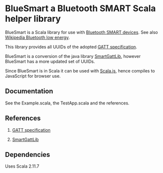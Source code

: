 # BlueSmart a Bluetooth SMART Scala helper library

BlueSmart is a Scala library for use with [Bluetooth SMART devices](http://www.bluetooth.com/Pages/Bluetooth-Smart-Devices-List.aspx).
See also [Wikipedia Bluetooth low energy](https://en.wikipedia.org/wiki/Bluetooth_low_energy).

This library provides all UUIDs of the adopted [GATT specification](https://developer.bluetooth.org/gatt/Pages/default.aspx).

BlueSmart is a conversion of the java library [SmartGattLib](https://github.com/movisens/SmartGattLib), however BlueSmart has a more updated set of UUIDs. 

Since BlueSmart is in Scala it can be used with [Scala.js](http://www.scala-js.org/), hence compiles to JavaScript for browser use.

## Documentation

See the Example.scala, the TestApp.scala and the references.

## References

1) [GATT specification](https://developer.bluetooth.org/gatt/Pages/default.aspx)

2) [SmartGattLib](https://github.com/movisens/SmartGattLib)

## Dependencies

Uses Scala 2.11.7 

